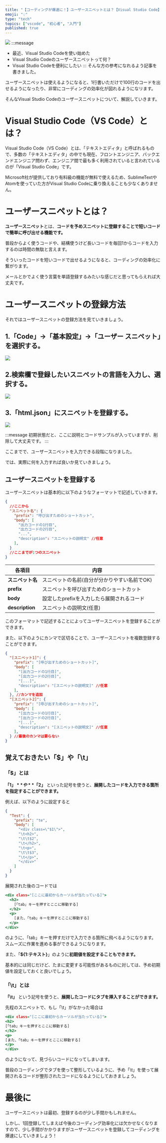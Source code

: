 ```yaml
---
title: "【コーディングが爆速に！】ユーザースニペットとは？【Visual Studio Code】"
emoji: "💡"
type: "tech"
topics: ["vscode", "初心者", "入門"]
published: true
---
```


![](https://storage.googleapis.com/zenn-user-upload/51ef41761a77-20211215.png)
:::message
- 最近、Visual Studio Codeを使い始めた
- Visual Studio Codeのユーザースニペットって何？
- Visual Studio Codeを便利にしたい
:::
そんな方の参考になれるよう記事を書きました。

ユーザースニペットは使えるようになると、1行書いただけで100行のコードを出せるようになったり、非常にコーディングの効率化が図れるようになリます。

そんなVisual Studio Codeのユーザースニペットについて、解説していきます。

# Visual Studio Code（VS Code）とは？
Visual Studio Code（VS Code）とは、「テキストエディタ」と呼ばれるもので、多数の「テキストエディタ」の中でも現在、フロントエンジニア、バックエンドエンジニア問わず、エンジニア間で最も多く利用されていると言われているのが「Visual Studio Code」です。

Microsoft社が提供しており有料級の機能が無料で使えるため、SublimeTextやAtomを使っていた方がVisual Studio Codeに乗り換えることも少なくありません。

# ユーザースニペットとは？
**ユーザースニペット**とは、**コードを予めスニペットに登録することで短いコードで簡単に呼び出せる機能です。**

普段からよく使うコードや、結構使うけど長いコードを毎回1からコードを入力するのは時間の無駄と言えます。

そういったコードを短いコードで出せるようになると、コーディングの効率化に繋がります。

メールとかでよく使う言葉を単語登録するみたいな感じだと思ってもらえれば大丈夫です。

# ユーザースニペットの登録方法
それではユーザースニペットの登録方法を見ていきましょう。

## 1.「Code」→「基本設定」→「ユーザー スニペット」を選択する。
![](https://storage.googleapis.com/zenn-user-upload/6ed0019fde9c-20211215.png)

## 2.検索欄で登録したいスニペットの言語を入力し、選択する。
![](https://storage.googleapis.com/zenn-user-upload/924032bb1072-20211215.png)

## 3.「html.json」にスニペットを登録する。
![](https://storage.googleapis.com/zenn-user-upload/6501d354fbbc-20211215.png)

:::message
初期状態だと、ここに説明とコードサンプルが入っていますが、削除して大丈夫です。
:::

ここまでで、ユーザースニペットを入力できる段階になりました。

では、実際に何を入力すれば良いか見ていきましょう。

## ユーザースニペットを登録する
ユーザースニペットは基本的に以下のようなフォーマットで記述していきます。

```json:html.json
{
  //ここから
  "スニペット名": {
    "prefix": "呼び出すためのショートカット",
    "body": [
      "出力コードの1行目",
      "出力コードの2行目",
      "...",
      "description": "スニペットの説明文" //任意
    ],
  }
  //ここまでが1つのスニペット
}
```

| 各項目 | 内容 |
| ---- | ---- |
| **スニペット名** | スニペットの名前(自分が分かりやすい名前でOK) |
| **prefix** | スニペットを呼び出すためのショートカット |
| **body** | 設定したprefixを入力したら展開されるコード |
| **description** | スニペットの説明文(任意) |

このフォーマットで記述することによってユーザースニペットを登録することができます。

また、以下のようにカンマで区切ることで、ユーザースニペットを複数登録することができます。

```json:html.json
{
  "[スニペット1]": {
    "prefix": "[呼び出すためのショートカット]",
    "body": [
      "[出力コードの1行目]",
      "[出力コードの2行目]",
      "[...]",
      "description": "[スニペットの説明文]" //任意
    ],
  }, //カンマを追加
  "[スニペット2]": {
    "prefix": "[呼び出すためのショートカット]",
    "body": [
      "[出力コードの1行目]",
      "[出力コードの2行目]",
      "[...]",
      "description": "[スニペットの説明文]" //任意
    ],
  } //最後のカンマは要らない
}
```

## 覚えておきたい「$」や「\t」

### 「$」とは
**「$1」** や**「$2」** といった記号を使うと、**展開したコードを入力できる箇所を指定することができます。**

例えば、以下のように設定すると
```json:html.json
{
  "Test": {
    "prefix": "te",
    "body": [
      "<div class=\"$1\">",
      "\t<h2>",
      "\t\t$2",
      "\t</h2>",
      "\t<p>",
      "\t\t$3",
      "\t</p>",
      "</div>"
    ]
  }
}
```
展開された後のコードでは
```html:index.html
<div class="[ここに最初からカーソルが当たっている]">
  <h2>
    [「tab」キーを押すとここに移動する]
  </h2>
  <p>
    [また、「tab」キーを押すとここに移動する]
  </p>
</div>
```
のように、「tab」キーを押すだけで入力できる箇所に飛べるようになります。
スムーズに作業を進める事ができるようになります。

また、「**${1:テキスト}**」のように**初期値を設定することもできます。**

基本的には同じだけど、たまに変更する可能性があるものに対しては、予め初期値を設定しておくと良いでしょう。

### 「\t」とは
**「\t」** という記号を使うと、**展開したコードにタブを挿入することができます。**

先程のスニペットで、もし「\t」がなかった場合は
```html:index.html
<div class="[ここに最初からカーソルが当たっている]">
<h2>
[「tab」キーを押すとここに移動する]
</h2>
<p>
[また、「tab」キーを押すとここに移動する]
</p>
</div>
```
のようになって、見づらいコードになってしまいます。

普段のコーディングでタブを使って整形しているように、予め「\t」を使って展開されるコードが整形されたコードになるようにしておきましょう。

# 最後に
ユーザースニペットは最初、登録するのが少し手間かもしれません。

しかし、1回登録してしまえば今後のコーディング効率化には欠かせなくなりますので、少し手間がかかりますがユーザースニペットを登録してコーディングを爆速にしていきましょう！
